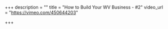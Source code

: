 +++
description = ""
title = "How to Build Your WV Business - #2"
video_url = "https://vimeo.com/450644203"

+++
